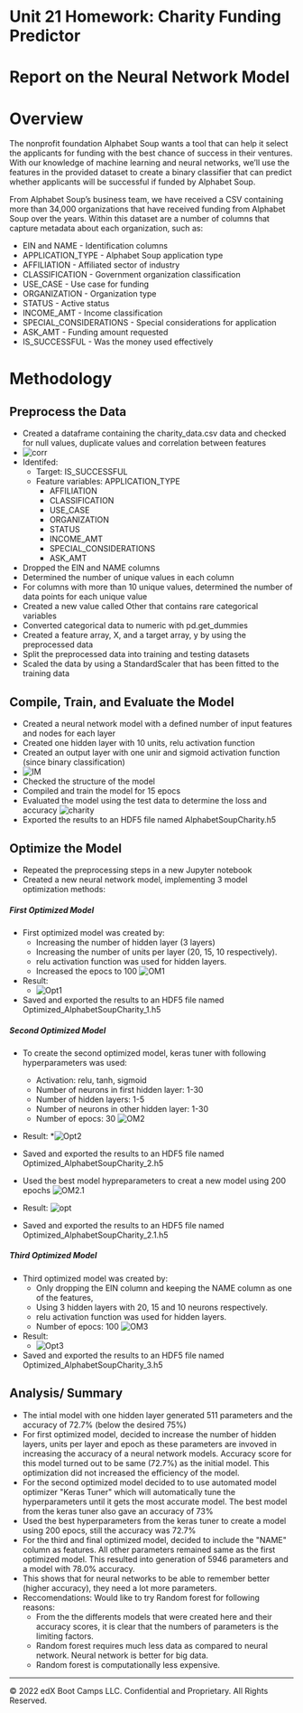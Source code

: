 # Unit 21 Homework: Charity Funding Predictor

# Report on the Neural Network Model

# Overview
The nonprofit foundation Alphabet Soup wants a tool that can help it select the applicants for funding with the best chance of success in their ventures. With our knowledge of machine learning and neural networks, we’ll use the features in the provided dataset to create a binary classifier that can predict whether applicants will be successful if funded by Alphabet Soup.

From Alphabet Soup’s business team, we have received a CSV containing more than 34,000 organizations that have received funding from Alphabet Soup over the years. Within this dataset are a number of columns that capture metadata about each organization, such as:
* EIN and NAME - Identification columns
* APPLICATION_TYPE - Alphabet Soup application type
* AFFILIATION - Affiliated sector of industry
* CLASSIFICATION - Government organization classification
* USE_CASE - Use case for funding
* ORGANIZATION - Organization type
* STATUS - Active status
* INCOME_AMT - Income classification
* SPECIAL_CONSIDERATIONS - Special considerations for application
* ASK_AMT - Funding amount requested
* IS_SUCCESSFUL - Was the money used effectively

# Methodology

## Preprocess the Data
* Created a dataframe containing the charity_data.csv data and checked for null values, duplicate values and correlation between features
* ![corr](images/corr.png)
* Identifed:
    * Target: IS_SUCCESSFUL
    * Feature variables:
        APPLICATION_TYPE 
        * AFFILIATION 
        * CLASSIFICATION 
        * USE_CASE
        * ORGANIZATION 
        * STATUS 
        * INCOME_AMT 
        * SPECIAL_CONSIDERATIONS 
        * ASK_AMT 
* Dropped the EIN and NAME columns 
* Determined the number of unique values in each column 
* For columns with more than 10 unique values, determined the number of data points for each unique value 
* Created a new value called Other that contains rare categorical variables 
* Converted categorical data to numeric with pd.get_dummies
* Created a feature array, X, and a target array, y by using the preprocessed data
* Split the preprocessed data into training and testing datasets
* Scaled the data by using a StandardScaler that has been fitted to the training data

## Compile, Train, and Evaluate the Model
* Created a neural network model with a defined number of input features and nodes for each layer
* Created one hidden layer with 10 units, relu activation function
* Created an output layer with one unir and sigmoid activation function (since binary classification)
* ![IM](images/charity.png)
* Checked the structure of the model 
* Compiled and train the model for 15 epocs
* Evaluated the model using the test data to determine the loss and accuracy 
![charity](images/charity_evaluation.png)
* Exported the results to an HDF5 file named AlphabetSoupCharity.h5 

## Optimize the Model
* Repeated the preprocessing steps in a new Jupyter notebook 
* Created a new neural network model, implementing 3 model optimization methods:

##### First Optimized Model
* First optimized model was created by:
    * Increasing the number of hidden layer (3 layers) 
    * Increasing the number of units per layer (20, 15, 10 respectively). 
    * relu activation function was used for hidden layers.
    * Increased the epocs to 100
![OM1](images/opt_1.png)
* Result:
    * ![Opt1](images/Optimization_1_evaluation.png)
* Saved and exported the results to an HDF5 file named Optimized_AlphabetSoupCharity_1.h5

##### Second Optimized Model

* To create the second optimized model, keras tuner with following hyperparameters was used:
    * Activation: relu, tanh, sigmoid
    * Number of neurons in first hidden layer: 1-30
    * Number of hidden layers: 1-5
    * Number of neurons in other hidden layer: 1-30
    * Number of epocs: 30 
![OM2](images/opt_2.png)
* Result:
    *![Opt2](images/Optimization_2_evaluation.png)
* Saved and exported the results to an HDF5 file named Optimized_AlphabetSoupCharity_2.h5

* Used the best model hypreparameters to creat a new model using 200 epochs
![OM2.1](images/opt_2.1.png)
* Result:
![opt](images/Optimization_2.1_evaluation.png)
* Saved and exported the results to an HDF5 file named Optimized_AlphabetSoupCharity_2.1.h5

##### Third Optimized Model
* Third optimized model was created by: 
    * Only dropping the EIN column and keeping the NAME column as one of the features, 
    * Using 3 hidden layers with 20, 15 and 10 neurons respectively. 
    * relu activation function was used for hidden layers.
    * Number of epocs: 100 
![OM3](images/opt_3.png)
* Result:
    * ![Opt3](images/Optimization_3_evaluation.png)
* Saved and exported the results to an HDF5 file named Optimized_AlphabetSoupCharity_3.h5


## Analysis/ Summary
* The intial model with one hidden layer generated 511 parameters and the accuracy of 72.7% (below the desired 75%)
* For first optimized model, decided to increase the number of hidden layers, units per layer and epoch as these parameters are invoved in increasing the accuracy of a neural network models. Accuracy score for this model turned out to be same (72.7%) as the initial model. This optimization did not increased the efficiency of the model.
* For the second optimized model decided to to use automated model optimizer "Keras Tuner" which will automatically tune the hyperparameters until it gets the most accurate model. The best model from the keras tuner also gave an accuracy of 73%
* Used the best hyperparameters from the keras tuner to create a model using 200 epocs, still the accuracy was 72.7%
* For the third and final optimized model, decided to include the "NAME" column as features. All other parameters remained same as the first optimized model. This resulted into generation of 5946 parameters and a model with 78.0% accuracy.
* This shows that for neural networks to be able to remember better (higher accuracy), they need a lot more parameters.
* Reccomendations: Would like to try Random forest for following reasons:
    * From the the differents models that were created here and their accuracy scores, it is clear that the numbers of parameters is the limiting factors.  
    * Random forest requires much less data as compared to neural network. Neural network is better for big data.
    * Random forest is computationally less expensive.

- - -

© 2022 edX Boot Camps LLC. Confidential and Proprietary. All Rights Reserved.
